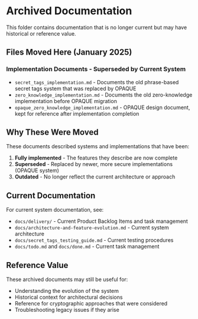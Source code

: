 # Archived Documentation

This folder contains documentation that is no longer current but may have historical or reference value.

## Files Moved Here (January 2025)

### Implementation Documents - Superseded by Current System
- `secret_tags_implementation.md` - Documents the old phrase-based secret tags system that was replaced by OPAQUE
- `zero_knowledge_implementation.md` - Documents the old zero-knowledge implementation before OPAQUE migration
- `opaque_zero_knowledge_implementation.md` - OPAQUE design document, kept for reference after implementation completion

## Why These Were Moved

These documents described systems and implementations that have been:
1. **Fully implemented** - The features they describe are now complete
2. **Superseded** - Replaced by newer, more secure implementations (OPAQUE system)
3. **Outdated** - No longer reflect the current architecture or approach

## Current Documentation

For current system documentation, see:
- `docs/delivery/` - Current Product Backlog Items and task management
- `docs/architecture-and-feature-evolution.md` - Current system architecture
- `docs/secret_tags_testing_guide.md` - Current testing procedures
- `docs/todo.md` and `docs/done.md` - Current task management

## Reference Value

These archived documents may still be useful for:
- Understanding the evolution of the system
- Historical context for architectural decisions
- Reference for cryptographic approaches that were considered
- Troubleshooting legacy issues if they arise 